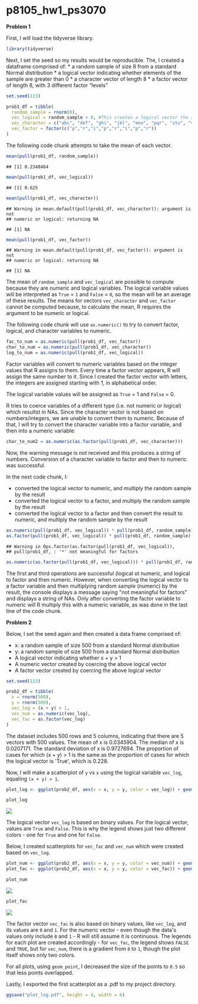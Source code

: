 p8105\_hw1\_ps3070
================

**Problem 1**

First, I will load the tidyverse library.

``` r
library(tidyverse)
```

Next, I set the seed so my results would be reproducible. The, I created a dataframe comprised of: \* a random sample of size 8 from a standard Normal distribution \* a logical vector indicating whether elements of the sample are greater than 0 \* a character vector of length 8 \* a factor vector of length 8, with 3 different factor “levels”

``` r
set.seed(123)
```

``` r
prob1_df = tibble(
  random_sample = rnorm(8),
  vec_logical = random_sample > 0, #This creates a logical vector the same length as random_sample with the value True when this condition is satisfied and False when it isn't.
  vec_character = c("abc", "def", "ghi", "jkl", "mno", "pqr", "stu", "vwx"),
  vec_factor = factor(c("p","r","i","p","r","i","p","r"))
)
```

The following code chunk attempts to take the mean of each vector.

``` r
mean(pull(prob1_df, random_sample))
```

    ## [1] 0.2348464

``` r
mean(pull(prob1_df, vec_logical))
```

    ## [1] 0.625

``` r
mean(pull(prob1_df, vec_character))
```

    ## Warning in mean.default(pull(prob1_df, vec_character)): argument is not
    ## numeric or logical: returning NA

    ## [1] NA

``` r
mean(pull(prob1_df, vec_factor))
```

    ## Warning in mean.default(pull(prob1_df, vec_factor)): argument is not
    ## numeric or logical: returning NA

    ## [1] NA

The mean of `random_sample` and `vec_logical` are possible to compute because they are numeric and logical variables. The logical variable values will be interpreted as `True` = `1` and `False` = `0`, so the mean will be an average of these results. The means for vectors `vec_character` and `vec_factor` cannot be computed because, to calculate the mean, R requires the argument to be numeric or logical.

The following code chunk will use `as.numeric()` to try to convert factor, logical, and character variables to numeric.

``` r
fac_to_num = as.numeric(pull(prob1_df, vec_factor))
char_to_num = as.numeric(pull(prob1_df, vec_character))
log_to_num = as.numeric(pull(prob1_df, vec_logical))
```

Factor variables will convert to numeric variables based on the integer values that R assigns to them. Every time a factor vector appears, R will assign the same number to it. Since I created the factor vector with letters, the integers are assigned starting with 1, in alphabetical order.

The logical variable values will be assigned as `True` = 1 and `False` = 0.

R tries to coerce variables of a different type (i.e. not numeric or logical) which resultst in NAs. Since the character vector is not based on numbers/integers, we are unable to convert them to numeric. Because of that, I will try to convert the character variable into a factor variable, and then into a numeric variable:

``` r
char_to_num2 = as.numeric(as.factor(pull(prob1_df, vec_character)))
```

Now, the warning message is not received and this produces a string of numbers. Conversion of a character variable to factor and then to numeric was successful.

In the next code chunk, I:

-   converted the logical vector to numeric, and multiply the random sample by the result
-   converted the logical vector to a factor, and multiply the random sample by the result
-   converted the logical vector to a factor and then convert the result to numeric, and multiply the random sample by the result

``` r
as.numeric(pull(prob1_df, vec_logical)) * pull(prob1_df, random_sample)
as.factor(pull(prob1_df, vec_logical)) * pull(prob1_df, random_sample)
```

    ## Warning in Ops.factor(as.factor(pull(prob1_df, vec_logical)),
    ## pull(prob1_df, : '*' not meaningful for factors

``` r
as.numeric(as.factor(pull(prob1_df, vec_logical))) * pull(prob1_df, random_sample)
```

The first and third operations are successful (logical ot numeric, and logical to factor and then numeric. However, when converting the logical vector to a factor variable and then multiplying random sample (numeric) by the result, the console displays a message saying "not meaningful for factors" and displays a string of NAs. Only after converting the factor variable to numeric will R multiply this with a numeric variable, as was done in the last line of the code chunk.

**Problem 2**

Below, I set the seed again and then created a data frame comprised of:

-   x: a random sample of size 500 from a standard Normal distribution
-   y: a random sample of size 500 from a standard Normal distribution
-   A logical vector indicating whether x + y &gt; 1
-   A numeric vector created by coercing the above logical vector
-   A factor vector created by coercing the above logical vector

``` r
set.seed(123)
```

``` r
prob2_df = tibble(
  x = rnorm(500),
  y = rnorm(500),
  vec_log = (x + y) > 1,
  vec_num = as.numeric(vec_log),
  vec_fac = as.factor(vec_log)
)
```

The dataset includes 500 rows and 5 columns, indicating that there are 5 vectors with 500 values. The mean of x is 0.0345904. The median of x is 0.0207171. The standard deviation of x is 0.9727694. The proportion of cases for which (x + y) &gt; 1 is the same as the proportion of cases for which the logical vector is 'True', which is 0.228.

Now, I will make a scatterplot of `y` vs `x` using the logical variable `vec_log`, equaling `(x + y) > 1`.

``` r
plot_log <- ggplot(prob2_df, aes(x = x, y = y, color = vec_log)) + geom_point(size = 0.5)

plot_log
```

![](p8105_hw1_ps3070_files/figure-markdown_github/create%20scatterplot%20with%20logical%20variable-1.png)

The logical vector `vec_log` is based on binary values. For the logical vector, values are `True` and `False`. This is why the legend shows just two different colors - one for `True` and one for `False`.

Below, I created scatterplots for `vec_fac` and `vec_num` which were created based on `vec_log`.

``` r
plot_num <- ggplot(prob2_df, aes(x = x, y = y, color = vec_num)) + geom_point(size = 0.5)
plot_fac <- ggplot(prob2_df, aes(x = x, y = y, color = vec_fac)) + geom_point(size = 0.5)

plot_num
```

![](p8105_hw1_ps3070_files/figure-markdown_github/create%20scatterplots%20with%20numeric%20and%20factor%20variables-1.png)

``` r
plot_fac
```

![](p8105_hw1_ps3070_files/figure-markdown_github/create%20scatterplots%20with%20numeric%20and%20factor%20variables-2.png)

The factor vector `vec_fac` is also based on binary values, like `vec_log`, and its values are `0` and `1`. For the numeric vector - even though the data's values only include `0` and `1` - R will still assume it is continuous. The legends for each plot are created accordingly - for `vec_fac`, the legend shows `FALSE` and `TRUE`, but for `vec_num`, there is a gradient from `0` to `1`, though the plot itself shows only two colors.

For all plots, using `geom_point`, I decreased the size of the points to `0.5` so that less points overlapped.

Lastly, I exported the first scatterplot as a .pdf to my project directory.

``` r
ggsave("plot_log.pdf", height = 4, width = 6)
```
